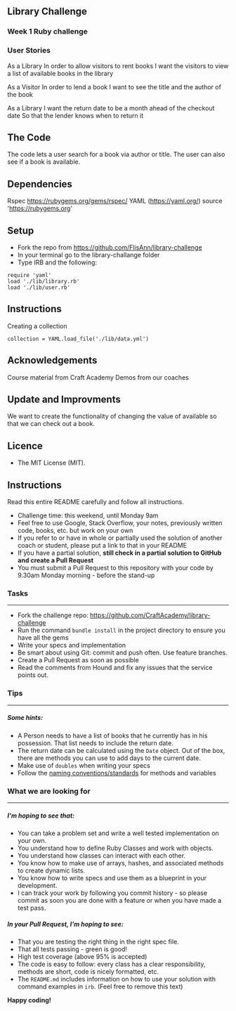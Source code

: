 ## Library Challenge
### Week 1 Ruby challenge

### User Stories

As a Library
In order to allow visitors to rent books
I want the visitors to view a list of available books in the library

As a Visitor
In order to lend a book
I want to see the title and the author of the book

As a Library 
I want the return date to be a month ahead of the checkout date
So that the lender knows when to return it

## The Code

The code lets a user search for a book via author or title. The user can also see if a book is available. 

## Dependencies

Rspec https://rubygems.org/gems/rspec/
YAML (https://yaml.org/)
source 'https://rubygems.org'

## Setup

* Fork the repo from https://github.com/FlisAnn/library-challenge
* In your terminal go to the library-challange folder
* Type IRB and the following:
 ```
 require 'yaml'
 load './lib/library.rb'
 load './lib/user.rb'
 ```

## Instructions

Creating a collection
 ```
collection = YAML.load_file('./lib/data.yml')

```

## Acknowledgements

Course material from Craft Academy
Demos from our coaches


## Update and Improvments

We want to create the functionality of changing the value of available so that we can check out a book. 

## Licence

* The MIT License (MIT).



Instructions
-------
Read this entire README carefully and follow all instructions.

* Challenge time: this weekend, until Monday 9am
* Feel free to use Google, Stack Overflow, your notes, previously written code, books, etc. but work on your own
* If you refer to or have in whole or partially used the solution of another coach or student, please put a link to that in your README
* If you have a partial solution, **still check in a partial solution to GitHub and create a Pull Request**
* You must submit a Pull Request to this repository with your code by 9.30am Monday morning - before the stand-up


### Tasks
----

* Fork the challenge repo: https://github.com/CraftAcademy/library-challenge
* Run the command `bundle install` in the project directory to ensure you have all the gems
* Write your specs and implementation
* Be smart about using Git: commit and push often. Use feature branches.
* Create a Pull Request as soon as possible
* Read the comments from Hound and fix any issues that the service points out.

### Tips
----

##### Some hints:
  * A Person needs to have a list of books that he currently has in his possession. That list needs to include the return date.
  * The return date can be calculated using the `Date` object. Out of the box, there are methods you can use to add days to the current date.
  * Make use of `doubles` when writing your specs
  * Follow the [naming conventions/standards](https://craftacademy.gitbooks.io/coding-as-a-craft/content/extras/naming_standards.html) for methods and variables

### What we are looking for
----
##### I'm hoping to see that:
* You can take a problem set and write a well tested implementation on your own.
* You understand how to define Ruby Classes and work with objects.
* You understand how classes can interact with each other.
* You know how to make use of arrays, hashes, and associated methods to create dynamic lists.
* You know how to write specs and use them as a blueprint in your development.
* I can track your work by following you commit history - so please commit as soon you are done with a feature or when you have made a test pass.

##### In your Pull Request, I'm hoping to see:
* That you are testing the right thing in the right spec file.
* That all tests passing - green is good!
* High test coverage (above 95% is accepted)
* The code is easy to follow: every class has a clear responsibility, methods are short, code is nicely formatted, etc.
* The `README.md` includes information on how to use your solution with command examples in `irb`. (Feel free to remove this text)


**Happy coding!**

